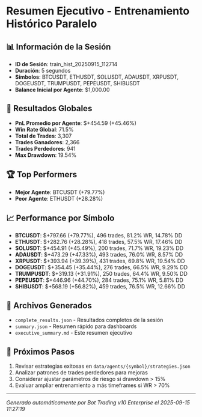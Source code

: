 # Resumen Ejecutivo - Entrenamiento Histórico Paralelo

## 📊 Información de la Sesión
- **ID de Sesión**: train_hist_20250915_112714
- **Duración**: 5 segundos
- **Símbolos**: BTCUSDT, ETHUSDT, SOLUSDT, ADAUSDT, XRPUSDT, DOGEUSDT, TRUMPUSDT, PEPEUSDT, SHIBUSDT
- **Balance Inicial por Agente**: $1,000.00

## 🎯 Resultados Globales
- **PnL Promedio por Agente**: $+454.59 (+45.46%)
- **Win Rate Global**: 71.5%
- **Total de Trades**: 3,307
- **Trades Ganadores**: 2,366
- **Trades Perdedores**: 941
- **Max Drawdown**: 19.54%

## 🏆 Top Performers
- **Mejor Agente**: BTCUSDT (+79.77%)
- **Peor Agente**: ETHUSDT (+28.28%)

## 📈 Performance por Símbolo
- **BTCUSDT**: $+797.66 (+79.77%), 496 trades, 81.2% WR, 14.78% DD
- **ETHUSDT**: $+282.76 (+28.28%), 418 trades, 57.5% WR, 17.46% DD
- **SOLUSDT**: $+454.91 (+45.49%), 200 trades, 71.7% WR, 19.23% DD
- **ADAUSDT**: $+473.29 (+47.33%), 493 trades, 76.0% WR, 8.57% DD
- **XRPUSDT**: $+393.94 (+39.39%), 431 trades, 69.8% WR, 19.54% DD
- **DOGEUSDT**: $+354.45 (+35.44%), 276 trades, 66.5% WR, 9.29% DD
- **TRUMPUSDT**: $+319.13 (+31.91%), 250 trades, 64.4% WR, 9.50% DD
- **PEPEUSDT**: $+446.96 (+44.70%), 284 trades, 75.1% WR, 5.81% DD
- **SHIBUSDT**: $+568.19 (+56.82%), 459 trades, 76.5% WR, 12.66% DD

## 📁 Archivos Generados
- `complete_results.json` - Resultados completos de la sesión
- `summary.json` - Resumen rápido para dashboards
- `executive_summary.md` - Este resumen ejecutivo

## 🎯 Próximos Pasos
1. Revisar estrategias exitosas en `data/agents/{symbol}/strategies.json`
2. Analizar patrones de trades perdedores para mejoras
3. Considerar ajustar parámetros de riesgo si drawdown > 15%
4. Evaluar ampliar entrenamiento a más timeframes si WR > 70%

---
*Generado automáticamente por Bot Trading v10 Enterprise el 2025-09-15 11:27:19*
